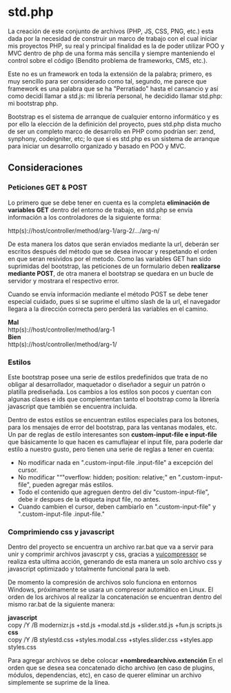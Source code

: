 <h1>std.php</h1>
<p>La creación de este conjunto de archivos (PHP, JS, CSS, PNG, etc.) esta dada por la necesidad de construir un marco de trabajo con el cual iniciar mis proyectos PHP, su real y principal finalidad es la de poder utilizar POO y MVC dentro de php de una forma más sencilla y siempre manteniendo el control sobre el código (Bendito problema de frameworks, CMS, etc.).</p>
<p>Este no es un framework en toda la extensión de la palabra; primero, es muy sencillo para ser considerado como tal, segundo, me parece que framework es una palabra que se ha "Perratiado" hasta el cansancio y así como decidí llamar a std.js: mi librería personal, he decidido llamar std.php: mi bootstrap php.</p>
<p>Bootstrap es el sistema de arranque de cualquier entorno informático y es por ello la elección de la definición del proyecto, pues std.php dista mucho de ser un completo marco de desarrollo en PHP como podrían ser: zend, synphony, codeigniter, etc; lo que si es std.php es un sistema de arranque para iniciar un desarrollo organizado y basado en POO y MVC.</p>
<h2>Consideraciones</h2>
<h3>Peticiones GET & POST</h3>
<p>Lo primero que se debe tener en cuenta es la completa <b>eliminación de variables GET</b> dentro del entorno de trabajo, en std.php se envía información a los controladores de la siguiente forma:</p>
	http(s)://host/controller/method/arg-1/arg-2/.../arg-n/
<p>De esta manera los datos que serán enviados mediante la url, deberán ser escritos después del método que se desea invocar y respetando el orden en que seran resividos por el metodo. Como las variables GET han sido suprimidas del bootstrap, las peticiones de un formulario deben <b>realizarse mediante POST</b>, de otra manera el bootstrap se quedara en un bucle de servidor y mostrara el respectivo error.</p>
<p>Cuando se envía información mediante el método POST se debe tener especial cuidado, pues si se suprime el ultimo slash de la url, el navegador llegara a la dirección correcta pero perderá las variables en el camino.</p>
<div><b>Mal</b></div>
	http(s)://host/controller/method/arg-1
<div><b>Bien</b></div>
	http(s)://host/controller/method/arg-1/
<h3>Estilos</h3>
<p>Este bootstrap posee una serie de estilos predefinidos que trata de no obligar al desarrollador, maquetador o diseñador a seguir un patrón o platilla prediseñada. Los cambios a los estilos son pocos y cuentan con algunas clases e ids que complementan tanto el bootstrap como la librería javascript que también se encuentra incluida.</p>
<p>Dentro de estos estilos se encuentran estilos especiales para los botones, para los mensajes de error del bootstrap, para las ventanas modales, etc. Un par de reglas de estilo interesantes son <b>custom-input-file e input-file</b> que básicamente lo que hacen es camuflajear el input file, para poderle dar estilo a nuestro gusto, pero tienen una serie de reglas a tener en cuenta:</p>
<ul>
	<li>No modificar nada en ".custom-input-file .input-file" a excepción del cursor.</li>
	<li>No modificar "“"overflow: hidden; position: relative;" en ".custom-input-file", pueden agregar más estilos.</li>
	<li>Todo el contenido que agreguen dentro del div "custom-input-file", debe ir despues de la etiqueta input file, no antes.</li>
	<li>Cuando cambien el cursor, deben cambiarlo en ".custom-input-file" y ".custom-input-file .input-file."</li>
</ul>
<h3>Comprimiendo css y javascript</h3>
<p>Dentro del proyecto se encuentra un archivo rar.bat que va a servir para unir y comprimir archivos javascrpt y css, gracias a <a href="http://developer.yahoo.com/yui/compressor/">yuicompressor</a> se realiza esta ultima acción, generando de esta manera un solo archivo css y javascript optimizado y totalmente funcional para la web.</p>
<p>De momento la compresión de archivos solo funciona en entornos Windows, próximamente se usara un compresor automático en Linux. El orden de los archivos al realizar la concatenación se encuentran dentro del mismo rar.bat de la siguiente manera:</p>
<div><b>javascript</b></div>
	copy /Y /B modernizr.js +std.js +modal.std.js +slider.std.js +fun.js scripts.js
<div><b>css</b></div>
	copy /Y /B stylestd.css +styles.modal.css +styles.slider.css +styles.app styles.css
<p>Para agregar archivos se debe colocar <b>+nombredearchivo.extención</b> En el orden que se desea sea concatenado dicho archivo (en caso de plugins, módulos, dependencias, etc), en caso de querer eliminar un archivo simplemente se suprime de la línea.</p>

